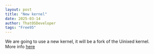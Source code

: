 ```yaml
---
layout: post
title: "New kernel"
date: 2025-03-14
author: ThatOSDeveloper
tags: "Free95"
---
```


We are going to use a new kernel, it will be a fork of the Uinixed kernel. More info [here](https://github.com/versoft-software/free95)

